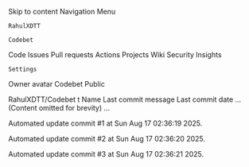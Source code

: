 Skip to content
Navigation Menu

    RahulXDTT

    Codebet

Code
Issues
Pull requests
Actions
Projects
Wiki
Security
Insights

    Settings

Owner avatar
Codebet
Public

RahulXDTT/Codebet
t
Name	Last commit message
	Last commit date
... (Content omitted for brevity) ...


Automated update commit #1 at Sun Aug 17 02:36:19 2025.

Automated update commit #2 at Sun Aug 17 02:36:20 2025.

Automated update commit #3 at Sun Aug 17 02:36:21 2025.